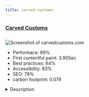 ```yaml
---
title: carved-customs
---
```


<div style="height: 3rem">
  <a href="http://carvedcustoms.com"><h3>Carved Customs</h3></a>
</div>
<img loading="lazy" src="/images/thumbs/carvedcustoms.com.jpg" alt="Screenshot of carvedcustoms.com" />
<ul>
  <li>Performace: 69%</li>
  <li>
    First contentful paint:
    3.90Sec
  </li>
  <li>Best practices: 64%</li>
  <li>Accessibility: 83%</li>
  <li>SEO: 79%</li>
  <li>carbon footprint: 0.079</li>
</ul>
<details>
  <summary>Description</summary>
  <p>Carved is one of the leading manufacturers for kite boards. Every board is a handmade piece of fine craftsmanship. Following this path, we produced this website with beautiful imagery and highly customized effects.The template for this site is based on the helix framework and makes heavy use of SP Page Builder for the page layouts. Many of the special effects are "hand built" custom extensions.</p>
</details>

